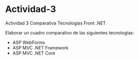 # Actividad-3
Actividad 3 Comparativa Tecnologías Front .NET

Elaborar un cuadro comparativo de las siguientes tecnologías:
- ASP WebForms
- ASP MVC .NET Framework
- ASP MVC .NET Core
